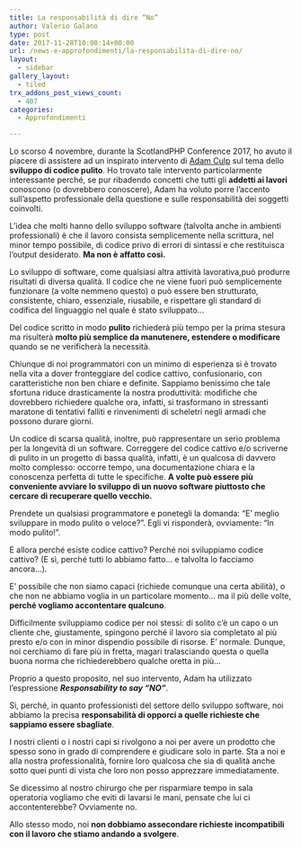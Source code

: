 ```yaml
---
title: La responsabilità di dire “No”
author: Valerio Galano
type: post
date: 2017-11-28T10:00:14+00:00
url: /news-e-approfondimenti/la-responsabilita-di-dire-no/
layout:
  - sidebar
gallery_layout:
  - tiled
trx_addons_post_views_count:
  - 407
categories:
  - Approfondimenti

---
```


Lo scorso 4 novembre, durante la ScotlandPHP Conference 2017, ho avuto il piacere di assistere ad un inspirato intervento di [Adam Culp](href="http://www.geekyboy.com/") sul tema dello __sviluppo di codice pulito__. Ho trovato tale intervento particolarmente interessante perché, se pur ribadendo concetti che tutti gli __addetti ai lavori__ conoscono (o dovrebbero conoscere), Adam ha voluto porre l’accento sull’aspetto professionale della questione e sulle responsabilità dei soggetti coinvolti.

L’idea che molti hanno dello sviluppo software (talvolta anche in ambienti professionali) è che il lavoro consista semplicemente nella scrittura, nel minor tempo possibile, di codice privo di errori di sintassi e che restituisca l’output desiderato. **Ma non è affatto così.**

Lo sviluppo di software, come qualsiasi altra attività lavorativa,può produrre risultati di diversa qualità. Il codice che ne viene fuori può semplicemente funzionare (a volte nemmeno questo) o può essere ben strutturato, consistente, chiaro, essenziale, riusabile, e rispettare gli standard di codifica del linguaggio nel quale è stato sviluppato…

Del codice scritto in modo **pulito** richiederà più tempo per la prima stesura ma risulterà **molto più semplice da manutenere, estendere o modificare** quando se ne verificherà la necessità.

Chiunque di noi programmatori con un minimo di esperienza si è trovato nella vita a dover fronteggiare del codice cattivo, confusionario, con caratteristiche non ben chiare e definite. Sappiamo benissimo che tale sfortuna riduce drasticamente la nostra produttività: modifiche che dovrebbero richiedere qualche ora, infatti, si trasformano in stressanti maratone di tentativi falliti e rinvenimenti di scheletri negli armadi che possono durare giorni.

Un codice di scarsa qualità, inoltre, può rappresentare un serio problema per la longevità di un software. Correggere del codice cattivo e/o scriverne di pulito in un progetto di bassa qualità, infatti, è un qualcosa di davvero molto complesso: occorre tempo, una documentazione chiara e la conoscenza perfetta di tutte le specifiche. **A volte può essere più conveniente avviare lo sviluppo di un nuovo software piuttosto che cercare di recuperare quello vecchio.**

Prendete un qualsiasi programmatore e ponetegli la domanda: “E’ meglio sviluppare in modo pulito o veloce?”. Egli vi risponderà, ovviamente: “In modo pulito!”.

E allora perché esiste codice cattivo? Perché noi sviluppiamo codice cattivo? (E sì, perché tutti lo abbiamo fatto… e talvolta lo facciamo ancora…).

E’ possibile che non siamo capaci (richiede comunque una certa abilità), o che non ne abbiamo voglia in un particolare momento… ma il più delle volte, **perché vogliamo accontentare qualcuno**.

Difficilmente sviluppiamo codice per noi stessi: di solito c’è un capo o un cliente che, giustamente, spingono perché il lavoro sia completato al più presto e/o con in minor dispendio possibile di risorse. E’ normale. Dunque, noi cerchiamo di fare più in fretta, magari tralasciando questa o quella buona norma che richiederebbero qualche oretta in più…

Proprio a questo proposito, nel suo intervento, Adam ha utilizzato l’espressione **_Responsability to say “NO”_**.

Sì, perché, in quanto professionisti del settore dello sviluppo software, noi abbiamo la precisa **responsabilità di opporci a quelle richieste che sappiamo essere sbagliate**.

I nostri clienti o i nostri capi si rivolgono a noi per avere un prodotto che spesso sono in grado di comprendere e giudicare solo in parte. Sta a noi e alla nostra professionalità, fornire loro qualcosa che sia di qualità anche sotto quei punti di vista che loro non posso apprezzare immediatamente.

Se dicessimo al nostro chirurgo che per risparmiare tempo in sala operatoria vogliamo che eviti di lavarsi le mani, pensate che lui ci accontenterebbe? Ovviamente no.

Allo stesso modo, noi **non dobbiamo assecondare richieste incompatibili con il lavoro che stiamo andando a svolgere**.
